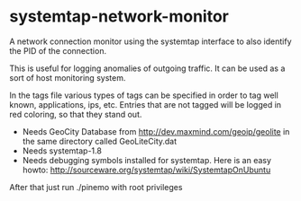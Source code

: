systemtap-network-monitor
=========================

A network connection monitor using the systemtap interface to also identify the
PID of the connection.

This is useful for logging anomalies of outgoing traffic. It can be used as a
sort of host monitoring system.

In the tags file various types of tags can be specified in order to tag well
known, applications, ips, etc. Entries that are not tagged will be logged in red
coloring, so that they stand out.

* Needs GeoCity Database from http://dev.maxmind.com/geoip/geolite in the same
  directory called GeoLiteCity.dat
* Needs systemtap-1.8
* Needs debugging symbols installed for systemtap. Here is an easy howto:
  http://sourceware.org/systemtap/wiki/SystemtapOnUbuntu

After that just run ./pinemo with root privileges
